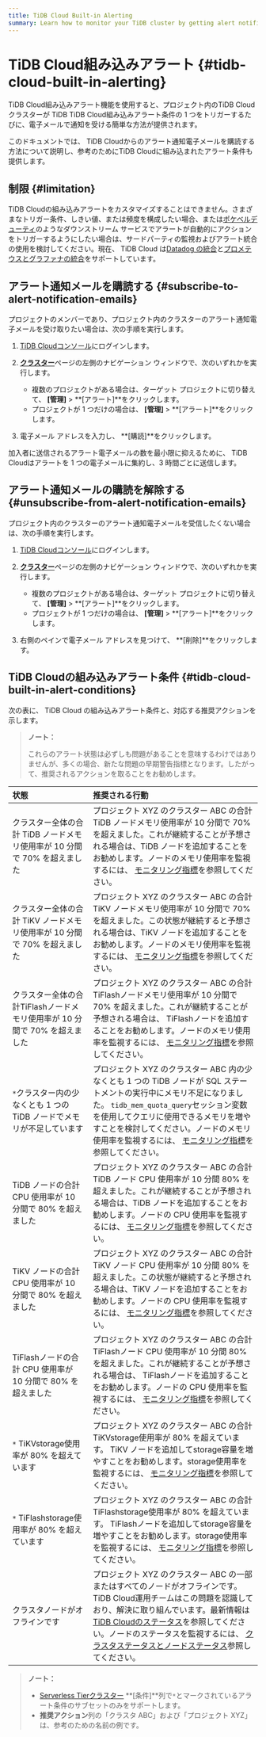 ```yaml
---
title: TiDB Cloud Built-in Alerting
summary: Learn how to monitor your TiDB cluster by getting alert notification emails from TiDB Cloud.
---
```


# TiDB Cloud組み込みアラート {#tidb-cloud-built-in-alerting}

TiDB Cloud組み込みアラート機能を使用すると、プロジェクト内のTiDB Cloudクラスターが TiDB TiDB Cloud組み込みアラート条件の 1 つをトリガーするたびに、電子メールで通知を受ける簡単な方法が提供されます。

このドキュメントでは、 TiDB Cloudからのアラート通知電子メールを購読する方法について説明し、参考のためにTiDB Cloudに組み込まれたアラート条件も提供します。

## 制限 {#limitation}

TiDB Cloudの組み込みアラートをカスタマイズすることはできません。さまざまなトリガー条件、しきい値、または頻度を構成したい場合、または[<a href="https://www.pagerduty.com/docs/guides/datadog-integration-guide/">ポケベルデューティ</a>](https://www.pagerduty.com/docs/guides/datadog-integration-guide/)のようなダウンストリーム サービスでアラートが自動的にアクションをトリガーするようにしたい場合は、サードパーティの監視およびアラート統合の使用を検討してください。現在、 TiDB Cloud は[<a href="/tidb-cloud/monitor-datadog-integration.md">Datadog の統合</a>](/tidb-cloud/monitor-datadog-integration.md)と[<a href="/tidb-cloud/monitor-prometheus-and-grafana-integration.md">プロメテウスとグラファナの統合</a>](/tidb-cloud/monitor-prometheus-and-grafana-integration.md)をサポートしています。

## アラート通知メールを購読する {#subscribe-to-alert-notification-emails}

プロジェクトのメンバーであり、プロジェクト内のクラスターのアラート通知電子メールを受け取りたい場合は、次の手順を実行します。

1.  [<a href="https://tidbcloud.com">TiDB Cloudコンソール</a>](https://tidbcloud.com)にログインします。

2.  [<a href="https://tidbcloud.com/console/clusters">**クラスター**</a>](https://tidbcloud.com/console/clusters)ページの左側のナビゲーション ウィンドウで、次のいずれかを実行します。

    -   複数のプロジェクトがある場合は、ターゲット プロジェクトに切り替えて、 **[管理]** &gt; **[アラート]**をクリックします。
    -   プロジェクトが 1 つだけの場合は、 **[管理]** &gt; **[アラート]**をクリックします。

3.  電子メール アドレスを入力し、 **[購読]**をクリックします。

加入者に送信されるアラート電子メールの数を最小限に抑えるために、 TiDB Cloudはアラートを 1 つの電子メールに集約し、3 時間ごとに送信します。

## アラート通知メールの購読を解除する {#unsubscribe-from-alert-notification-emails}

プロジェクト内のクラスターのアラート通知電子メールを受信したくない場合は、次の手順を実行します。

1.  [<a href="https://tidbcloud.com">TiDB Cloudコンソール</a>](https://tidbcloud.com)にログインします。

2.  [<a href="https://tidbcloud.com/console/clusters">**クラスター**</a>](https://tidbcloud.com/console/clusters)ページの左側のナビゲーション ウィンドウで、次のいずれかを実行します。

    -   複数のプロジェクトがある場合は、ターゲット プロジェクトに切り替えて、 **[管理]** &gt; **[アラート]**をクリックします。
    -   プロジェクトが 1 つだけの場合は、 **[管理]** &gt; **[アラート]**をクリックします。

3.  右側のペインで電子メール アドレスを見つけて、 **[削除]**をクリックします。

## TiDB Cloudの組み込みアラート条件 {#tidb-cloud-built-in-alert-conditions}

次の表に、 TiDB Cloud の組み込みアラート条件と、対応する推奨アクションを示します。

> **ノート：**
>
> これらのアラート状態は必ずしも問題があることを意味するわけではありませんが、多くの場合、新たな問題の早期警告指標となります。したがって、推奨されるアクションを取ることをお勧めします。

| 状態                                            | 推奨される行動                                                                                                                                                                                                                                                                                                                                                                                               |
| :-------------------------------------------- | :---------------------------------------------------------------------------------------------------------------------------------------------------------------------------------------------------------------------------------------------------------------------------------------------------------------------------------------------------------------------------------------------------- |
| クラスター全体の合計 TiDB ノードメモリ使用率が 10 分間で 70% を超えました  | プロジェクト XYZ のクラスター ABC の合計 TiDB ノードメモリ使用率が 10 分間で 70% を超えました。これが継続することが予想される場合は、TiDB ノードを追加することをお勧めします。ノードのメモリ使用率を監視するには、 [<a href="/tidb-cloud/monitor-tidb-cluster.md#monitoring-metrics">モニタリング指標</a>](/tidb-cloud/monitor-tidb-cluster.md#monitoring-metrics)を参照してください。                                                                                                                            |
| クラスター全体の合計 TiKV ノードメモリ使用率が 10 分間で 70% を超えました  | プロジェクト XYZ のクラスター ABC の合計 TiKV ノードメモリ使用率が 10 分間で 70% を超えました。この状態が継続すると予想される場合は、TiKV ノードを追加することをお勧めします。ノードのメモリ使用率を監視するには、 [<a href="/tidb-cloud/monitor-tidb-cluster.md#monitoring-metrics">モニタリング指標</a>](/tidb-cloud/monitor-tidb-cluster.md#monitoring-metrics)を参照してください。                                                                                                                            |
| クラスター全体の合計TiFlashノードメモリ使用率が 10 分間で 70% を超えました | プロジェクト XYZ のクラスター ABC の合計TiFlashノードメモリ使用率が 10 分間で 70% を超えました。これが継続することが予想される場合は、 TiFlashノードを追加することをお勧めします。ノードのメモリ使用率を監視するには、 [<a href="/tidb-cloud/monitor-tidb-cluster.md#monitoring-metrics">モニタリング指標</a>](/tidb-cloud/monitor-tidb-cluster.md#monitoring-metrics)を参照してください。                                                                                                                        |
| `*`クラスター内の少なくとも 1 つの TiDB ノードでメモリが不足しています     | プロジェクト XYZ のクラスター ABC 内の少なくとも 1 つの TiDB ノードが SQL ステートメントの実行中にメモリ不足になりました。 `tidb_mem_quota_query`セッション変数を使用してクエリに使用できるメモリを増やすことを検討してください。ノードのメモリ使用率を監視するには、 [<a href="/tidb-cloud/monitor-tidb-cluster.md#monitoring-metrics">モニタリング指標</a>](/tidb-cloud/monitor-tidb-cluster.md#monitoring-metrics)を参照してください。                                                                                          |
| TiDB ノードの合計 CPU 使用率が 10 分間で 80% を超えました        | プロジェクト XYZ のクラスター ABC の合計 TiDB ノード CPU 使用率が 10 分間 80% を超えました。これが継続することが予想される場合は、TiDB ノードを追加することをお勧めします。ノードの CPU 使用率を監視するには、 [<a href="/tidb-cloud/monitor-tidb-cluster.md#monitoring-metrics">モニタリング指標</a>](/tidb-cloud/monitor-tidb-cluster.md#monitoring-metrics)を参照してください。                                                                                                                         |
| TiKV ノードの合計 CPU 使用率が 10 分間で 80% を超えました        | プロジェクト XYZ のクラスター ABC の合計 TiKV ノード CPU 使用率が 10 分間 80% を超えました。この状態が継続すると予想される場合は、TiKV ノードを追加することをお勧めします。ノードの CPU 使用率を監視するには、 [<a href="/tidb-cloud/monitor-tidb-cluster.md#monitoring-metrics">モニタリング指標</a>](/tidb-cloud/monitor-tidb-cluster.md#monitoring-metrics)を参照してください。                                                                                                                         |
| TiFlashノードの合計 CPU 使用率が 10 分間で 80% を超えました      | プロジェクト XYZ のクラスター ABC の合計TiFlashノード CPU 使用率が 10 分間 80% を超えました。これが継続することが予想される場合は、 TiFlashノードを追加することをお勧めします。ノードの CPU 使用率を監視するには、 [<a href="/tidb-cloud/monitor-tidb-cluster.md#monitoring-metrics">モニタリング指標</a>](/tidb-cloud/monitor-tidb-cluster.md#monitoring-metrics)を参照してください。                                                                                                                     |
| `*` TiKVstorage使用率が 80% を超えています               | プロジェクト XYZ のクラスター ABC の合計 TiKVstorage使用率が 80% を超えています。 TiKV ノードを追加してstorage容量を増やすことをお勧めします。storage使用率を監視するには、 [<a href="/tidb-cloud/monitor-tidb-cluster.md#monitoring-metrics">モニタリング指標</a>](/tidb-cloud/monitor-tidb-cluster.md#monitoring-metrics)を参照してください。                                                                                                                                       |
| `*` TiFlashstorage使用率が 80% を超えています            | プロジェクト XYZ のクラスター ABC の合計TiFlashstorage使用率が 80% を超えています。 TiFlashノードを追加してstorage容量を増やすことをお勧めします。storage使用率を監視するには、 [<a href="/tidb-cloud/monitor-tidb-cluster.md#monitoring-metrics">モニタリング指標</a>](/tidb-cloud/monitor-tidb-cluster.md#monitoring-metrics)を参照してください。                                                                                                                                   |
| クラスタノードがオフラインです                               | プロジェクト XYZ のクラスター ABC の一部またはすべてのノードがオフラインです。 TiDB Cloud運用チームはこの問題を認識しており、解決に取り組んでいます。最新情報は[<a href="https://status.tidbcloud.com/">TiDB Cloudのステータス</a>](https://status.tidbcloud.com/)を参照してください。ノードのステータスを監視するには、 [<a href="/tidb-cloud/monitor-tidb-cluster.md#cluster-status-and-node-status">クラスタステータスとノードステータス</a>](/tidb-cloud/monitor-tidb-cluster.md#cluster-status-and-node-status)参照してください。 |

> **ノート：**
>
> -   [<a href="/tidb-cloud/select-cluster-tier.md#serverless-tier-beta">Serverless Tierクラスター</a>](/tidb-cloud/select-cluster-tier.md#serverless-tier-beta) **[条件]**列で`*`とマークされているアラート条件のサブセットのみをサポートします。
> -   **推奨アクション**列の「クラスタ ABC」および「プロジェクト XYZ」は、参考のための名前の例です。

